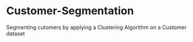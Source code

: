 # Customer-Segmentation
Segmenting cutomers by applying a Clustering Algorithm on a Customer dataset
